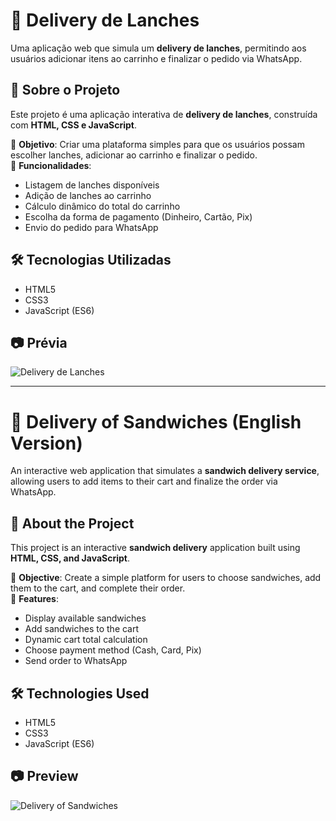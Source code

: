# 🍔 Delivery de Lanches  

Uma aplicação web que simula um **delivery de lanches**, permitindo aos usuários adicionar itens ao carrinho e finalizar o pedido via WhatsApp.  

## 🚀 Sobre o Projeto  
Este projeto é uma aplicação interativa de **delivery de lanches**, construída com **HTML, CSS e JavaScript**.  

🔹 **Objetivo**: Criar uma plataforma simples para que os usuários possam escolher lanches, adicionar ao carrinho e finalizar o pedido.  
🔹 **Funcionalidades**:  
- Listagem de lanches disponíveis  
- Adição de lanches ao carrinho  
- Cálculo dinâmico do total do carrinho  
- Escolha da forma de pagamento (Dinheiro, Cartão, Pix)  
- Envio do pedido para WhatsApp  

## 🛠️ Tecnologias Utilizadas  
- HTML5  
- CSS3  
- JavaScript (ES6)  

## 📷 Prévia  
![Delivery de Lanches](https://via.placeholder.com/500x300.png?text=Prévia+do+Projeto)  

---

# 🍔 Delivery of Sandwiches (English Version)  

An interactive web application that simulates a **sandwich delivery service**, allowing users to add items to their cart and finalize the order via WhatsApp.  

## 🚀 About the Project  
This project is an interactive **sandwich delivery** application built using **HTML, CSS, and JavaScript**.  

🔹 **Objective**: Create a simple platform for users to choose sandwiches, add them to the cart, and complete their order.  
🔹 **Features**:  
- Display available sandwiches  
- Add sandwiches to the cart  
- Dynamic cart total calculation  
- Choose payment method (Cash, Card, Pix)  
- Send order to WhatsApp  

## 🛠️ Technologies Used  
- HTML5  
- CSS3  
- JavaScript (ES6)  

## 📷 Preview  
![Delivery of Sandwiches](https://via.placeholder.com/500x300.png?text=Project+Preview)  
